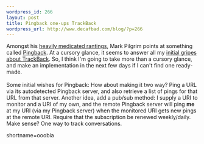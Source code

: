```yaml
--- 
wordpress_id: 266
layout: post
title: Pingback one-ups TrackBack
wordpress_url: http://www.decafbad.com/blog/?p=266
---
```

Amongst his <a href="http://diveintomark.org/archives/2002/09/23.html#now_heavily_medicated">heavily medicated rantings</a>, Mark Pilgrim points at something called <a href="http://ln.hixie.ch/?start=1032794857&amp;count=1">Pingback</a>.  At a cursory glance, it seems to answer all my <a href="http://www.decafbad.com/news_archives/000208.phtml#000208">initial gripes about <a href="http://www.decafbad.com/twiki/bin/view/Main/TrackBack">TrackBack</a></a>.  So, I think I'm going to take more than a cursory glance, and make an implementation in the next few days if I can't find one ready-made.
<br /><br />
Some initial wishes for Pingback:  How about making it two way?  Ping a URL via its autodetected Pingback server, and also retrieve a list of pings for that URL from that server.  Another idea, add a pub/sub method: I supply a URI to monitor and a URI of my own, and the remote Pingback server will ping <strong>me</strong> at my URI (via my Pingback server) when the monitored URI gets new pings at the remote URI.  Require that the subscription be renewed weekly/daily.  Make sense?  One way to track conversations.
<!--more-->
shortname=ooobia
